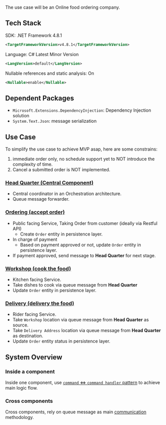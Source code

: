 The use case will be an Online food ordering company.
## Tech Stack

SDK: .NET Framework 4.8.1
```XML
<TargetFrameworkVersion>v4.8.1</TargetFrameworkVersion>
```

Language: C# Latest Minor Version
```XML
<LangVersion>default</LangVersion>
```

 Nullable references and static analysis: On
``` XML
<Nullable>enable</Nullable>
```

## Dependent Packages

- `Microsoft.Extensions.DependencyInjection`: Dependency Injection solution
- `System.Text.Json`: message serialization

## Use Case

To simplify the use case to achieve MVP asap, here are some constrains:
1. immediate order only, no schedule support yet to NOT introduce the complexity of time.
2. Cancel a submitted order is NOT implemented.
### [Head Quarter (Central Component)](./domain/Main-Component%20Head-Quarter.md)

- Central coordinator in an Orchestration architecture.
- Queue message forwarder.

### [Ordering (accept order)](./domain/Sub-Component%20Ordering.md)

- Public facing Service, Taking Order from customer (ideally via Restful API)
	- Create `Order` entity in persistence layer.
- In charge of payment
	- Based on payment approved or not, update `Order` entity in persistence layer.
- If payment approved, send message to **Head Quarter** for next stage.

### [Workshop (cook the food)](./domain/Sub-Component%20Workshop.md)

- Kitchen facing Service.
- Take dishes to cook via queue message from **Head Quarter**
- Update `Order` entity in persistence layer.

### [Delivery (delivery the food)](./domain/Sub-Component%20Delivery.md)

- Rider facing Service.
- Take `Workshop`  location via queue message from **Head Quarter** as source.
- Take `Delivery Address` location via queue message from **Head Quarter** as destination.
- Update `Order` entity status in persistence layer.

## System Overview

### Inside a component

Inside one component, use [`command` <=> `command handler` pattern](./core/Command%20Handler%20Pattern.md) to achieve main logic flow.
### Cross components

Cross components, rely on queue message as main [communication](./infrastructure/communication.md) methodology.